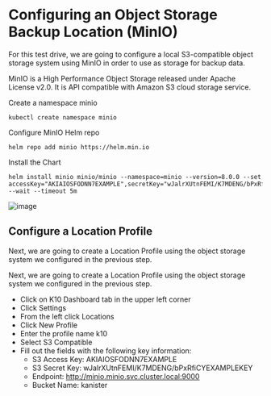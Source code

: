 # Configuring an Object Storage Backup Location (MinIO)

For this test drive, we are going to configure a local S3-compatible object storage system using MinIO in order to use as storage for backup data.

MinIO is a High Performance Object Storage released under Apache License v2.0. It is API compatible with Amazon S3 cloud storage service.

Create a namespace minio

```
kubectl create namespace minio
```

Configure MinIO Helm repo

```
helm repo add minio https://helm.min.io
```

Install the Chart

```
helm install minio minio/minio --namespace=minio --version=8.0.0 --set accessKey="AKIAIOSFODNN7EXAMPLE",secretKey="wJalrXUtnFEMI/K7MDENG/bPxRfiCYEXAMPLEKEY",defaultBucket.enabled=true,defaultBucket.name=kanister --wait --timeout 5m
```

![image](https://github.com/hoangtranson/kubernetes/assets/35447677/db6695d0-3e8a-4d57-bd01-6d3a4f655fd8)


## Configure a Location Profile
Next, we are going to create a Location Profile using the object storage system we configured in the previous step.

Next, we are going to create a Location Profile using the object storage system we configured in the previous step.

- Click on K10 Dashboard tab in the upper left corner
- Click Settings
- From the left click Locations
- Click New Profile
- Enter the profile name k10
- Select S3 Compatible
- Fill out the fields with the following key information:
  - S3 Access Key: AKIAIOSFODNN7EXAMPLE
  - S3 Secret Key: wJalrXUtnFEMI/K7MDENG/bPxRfiCYEXAMPLEKEY
  - Endpoint: http://minio.minio.svc.cluster.local:9000
  - Bucket Name: kanister

